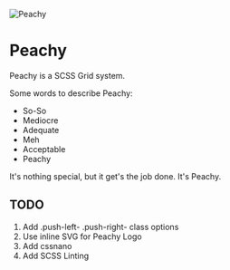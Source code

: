 ![Peachy](http://isaacv.net/peachy/peachy-text.png)

# Peachy

Peachy is a SCSS Grid system.

Some words to describe Peachy:

* So-So
* Mediocre
* Adequate
* Meh
* Acceptable
* Peachy

It's nothing special, but it get's the job done. It's Peachy.


## TODO

1. Add .push-left- .push-right- class options
2. Use inline SVG for Peachy Logo
3. Add cssnano
4. Add SCSS Linting